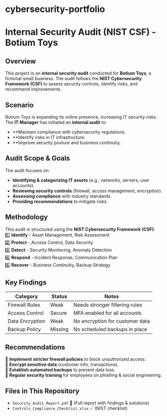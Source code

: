 # cybersecurity-portfolio
#  Internal Security Audit (NIST CSF) - Botium Toys  

##  Overview
This project is an **internal security audit** conducted for **Botium Toys**, a fictional small business. The audit follows the **NIST Cybersecurity Framework (CSF)** to assess security controls, identify risks, and recommend improvements.

##  Scenario  
Botium Toys is expanding its online presence, increasing IT security risks. The **IT Manager** has initiated an **internal audit** to:  
-  **Maintain compliance with cybersecurity regulations.  
-  **Identify risks in IT infrastructure.  
-  **Improve security posture and business continuity.  

##  Audit Scope & Goals
The audit focuses on:  
-  **Identifying & categorizing IT assets** (e.g., networks, servers, user accounts).  
-  **Reviewing security controls** (firewall, access management, encryption).  
-  **Assessing compliance** with industry standards.  
-  **Providing recommendations** to mitigate risks.  

##  Methodology  
This audit is structured using the **NIST Cybersecurity Framework (CSF)**:  
1️⃣ **Identify** - Asset Management, Risk Assessment  
2️⃣ **Protect** - Access Control, Data Security  
3️⃣ **Detect** - Security Monitoring, Anomaly Detection  
4️⃣ **Respond** - Incident Response, Communication Plan  
5️⃣ **Recover** - Business Continuity, Backup Strategy  

##  Key Findings
| Category         | Status | Notes |
|-----------------|--------|----------------------------------|
| Firewall Rules  |  Weak | Needs stronger filtering rules |
| Access Control  |  Secure | MFA enabled for all accounts |
| Data Encryption |  Weak | No encryption for customer data |
| Backup Policy   |  Missing | No scheduled backups in place |

##  Recommendations
🔹 **Implement stricter firewall policies** to block unauthorized access.  
🔹 **Encrypt sensitive data** (customer info, transactions).  
🔹 **Establish automated backups** to prevent data loss.  
🔹 **Regular security training** for employees on phishing & social engineering.  

##  Files in This Repository
- `Security_Audit_Report.pdf` 📄 (Full report with findings & solutions)  
- `Controls_Compliance_Checklist.xlsx` ✅ (NIST checklist)  
